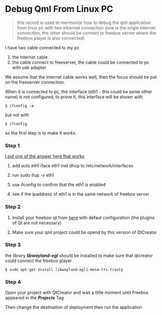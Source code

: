 # Debug Qml From Linux PC

> this record is used to mermorize how to debug the qml application from linux
> pc with two ethernet connection (one is the origin internet connection, the
> other should be connect to freebox server where the freebox player is also
> connected)

I have two cable connected to my pc

1. the internet cable
2. the cable connect to freeserver, the cable could be connected to pc with usb
   adapter

We assume that the internet cable works well, then the focus should be put on
the freeserver connection.

When it is connected to pc, the interface (eth1 - this could be some other name) is not configured, to prove
it, this interface will be shown with 

    $ ifconfig -a

but not with
    
    $ ifconfig

so the first step is to make it works.

### Step 1

[I put one of the answer here that works](http://askubuntu.com/questions/392941/ubuntu-server-wont-recognize-ethernet)

1. add 
    auto eth1
    iface eth1 inet dhcp
to /etc/network/interfaces

2. run
    sudo ifup -v eth1

3. use 
    ifconfig 
to confirm that the eth1 is enabled

4. see if the ipaddress of eth1 is in the same network of freebox server

### Step 2

1. Install your freebox-qt from  [here](http://dev.freebox.fr/freebox-qt/) with
   defaut configuration (the plugins of Qt are not necessary)

2. Make sure your qml project could be opend by this version of QtCreator

### Step 3

the library ***libwayland-egl*** should be installed to make sure that
qtcreator could connect the freebox player

    $ sudo apt-get install libwayland-egl1-mesa-lts-trusty

### Step 4

Open your project with QtCreator and wait a little moment until Freebox
appeared in the ***Projects*** Tag

Then change the destination of deployment then run the application

